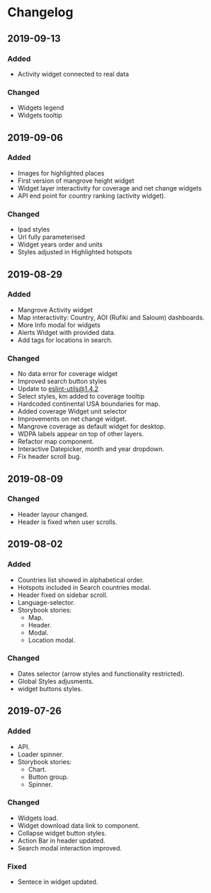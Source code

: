 # Changelog

## 2019-09-13

### Added

- Activity widget connected to real data

### Changed

- Widgets legend
- Widgets tooltip 


## 2019-09-06

### Added

- Images for highlighted places
- First version of mangrove height widget
- Widget layer interactivity for coverage and net change widgets
- API end point for country ranking (activity widget).

### Changed

- Ipad styles
- Url fully parameterised
- Widget years order and units 
- Styles adjusted in Highlighted hotspots 

## 2019-08-29

### Added

- Mangrove Activity widget
- Map interactivity: Country, AOI (Rufiki and Saloum) dashboards.
- More Info modal for widgets
- Alerts Widget with provided data.
- Add tags for locations in search.

### Changed

- No data error for coverage widget 
- Improved search button styles
- Update to eslint-utils@1.4.2
- Select styles, km added to coverage tooltip
- Hardcoded continental USA boundaries for map.
- Added coverage Widget unit selector
- Improvements on net change widget.
- Mangrove coverage as default widget for desktop.
- WDPA labels appear on top of other layers.
- Refactor map component.
- Interactive Datepicker, month and year dropdown.
- Fix header scroll bug.

## 2019-08-09

### Changed

- Header layour changed.
- Header is fixed when user scrolls.

## 2019-08-02

### Added

- Countries list showed in alphabetical order.
- Hotspots included in Search countries modal.
- Header fixed on sidebar scroll.
- Language-selector.
- Storybook stories:
	- Map.
	- Header.
	- Modal.
	- Location modal.

### Changed

- Dates selector (arrow styles and functionality restricted).
- Global Styles adjusments.
- widget buttons styles.

## 2019-07-26

### Added

- API.
- Loader spinner.
- Storybook stories:
	- Chart.
	- Button group.
	- Spinner.

### Changed

- Widgets load.
- Widget download data link to component.
- Collapse widget button styles.
- Action Bar in header updated.
- Search modal interaction improved.

### Fixed

- Sentece in widget updated.
